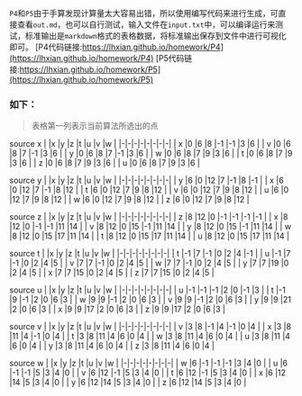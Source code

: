 `P4`和`P5`由于手算发现计算量太大容易出错，所以使用编写代码来进行生成，可直接查看`out.md`，也可以自行测试，输入文件在`input.txt`中，可以编译运行来测试，标准输出是`markdown`格式的表格数据，将标准输出保存到文件中进行可视化即可。
[P4代码链接:https://lhxian.github.io/homework/P4](https://lhxian.github.io/homework/P4)
[P5代码链接:https://lhxian.github.io/homework/P5](https://lhxian.github.io/homework/P5)
### 如下：
>表格第一列表示当前算法所选出的点

source x
|  |x |y |z |t |u |v |w |
|-|-|-|-|-|-|-|-|
| x |0 |6 |8 |-1 |-1 |3 |6 |
| v |0 |6 |8 |7 |-1 |3 |6 |
| y |0 |6 |8 |7 |-1 |3 |6 |
| w |0 |6 |8 |7 |9 |3 |6 |
| t |0 |6 |8 |7 |9 |3 |6 |
| z |0 |6 |8 |7 |9 |3 |6 |
| u |0 |6 |8 |7 |9 |3 |6 |

source y
|  |x |y |z |t |u |v |w |
|-|-|-|-|-|-|-|-|
| y |6 |0 |12 |7 |-1 |8 |-1 |
| x |6 |0 |12 |7 |-1 |8 |12 |
| t |6 |0 |12 |7 |9 |8 |12 |
| v |6 |0 |12 |7 |9 |8 |12 |
| u |6 |0 |12 |7 |9 |8 |12 |
| w |6 |0 |12 |7 |9 |8 |12 |
| z |6 |0 |12 |7 |9 |8 |12 |

source z
|  |x |y |z |t |u |v |w |
|-|-|-|-|-|-|-|-|
| z |8 |12 |0 |-1 |-1 |-1 |-1 |
| x |8 |12 |0 |-1 |-1 |11 |14 |
| v |8 |12 |0 |15 |-1 |11 |14 |
| y |8 |12 |0 |15 |-1 |11 |14 |
| w |8 |12 |0 |15 |17 |11 |14 |
| t |8 |12 |0 |15 |17 |11 |14 |
| u |8 |12 |0 |15 |17 |11 |14 |

source t
|  |x |y |z |t |u |v |w |
|-|-|-|-|-|-|-|-|
| t |-1 |7 |-1 |0 |2 |4 |-1 |
| u |-1 |7 |-1 |0 |2 |4 |5 |
| v |7 |7 |-1 |0 |2 |4 |5 |
| w |7 |7 |-1 |0 |2 |4 |5 |
| y |7 |7 |19 |0 |2 |4 |5 |
| x |7 |7 |15 |0 |2 |4 |5 |
| z |7 |7 |15 |0 |2 |4 |5 |

source u
|  |x |y |z |t |u |v |w |
|-|-|-|-|-|-|-|-|
| u |-1 |-1 |-1 |2 |0 |-1 |3 |
| t |-1 |9 |-1 |2 |0 |6 |3 |
| w |9 |9 |-1 |2 |0 |6 |3 |
| v |9 |9 |-1 |2 |0 |6 |3 |
| y |9 |9 |21 |2 |0 |6 |3 |
| x |9 |9 |17 |2 |0 |6 |3 |
| z |9 |9 |17 |2 |0 |6 |3 |

source v
|  |x |y |z |t |u |v |w |
|-|-|-|-|-|-|-|-|
| v |3 |8 |-1 |4 |-1 |0 |4 |
| x |3 |8 |11 |4 |-1 |0 |4 |
| t |3 |8 |11 |4 |6 |0 |4 |
| w |3 |8 |11 |4 |6 |0 |4 |
| u |3 |8 |11 |4 |6 |0 |4 |
| y |3 |8 |11 |4 |6 |0 |4 |
| z |3 |8 |11 |4 |6 |0 |4 |

source w
|  |x |y |z |t |u |v |w |
|-|-|-|-|-|-|-|-|
| w |6 |-1 |-1 |-1 |3 |4 |0 |
| u |6 |-1 |-1 |5 |3 |4 |0 |
| v |6 |12 |-1 |5 |3 |4 |0 |
| t |6 |12 |-1 |5 |3 |4 |0 |
| x |6 |12 |14 |5 |3 |4 |0 |
| y |6 |12 |14 |5 |3 |4 |0 |
| z |6 |12 |14 |5 |3 |4 |0 |

